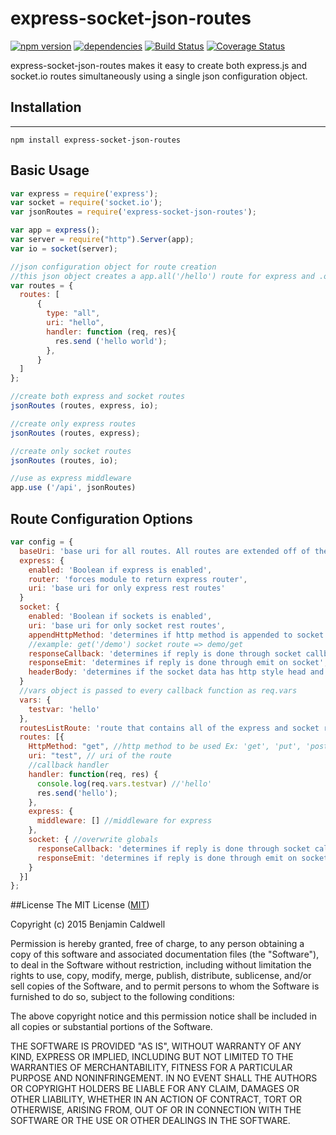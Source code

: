 # express-socket-json-routes
[![npm version](https://badge.fury.io/js/express-socket-json-routes.svg)](http://badge.fury.io/js/express-socket-json-routes)
[![dependencies](https://david-dm.org/benjamincaldwell/express-socket-json-routes.svg)](https://david-dm.org/benjamincaldwell/express-socket-json-routes.svg)
[![Build Status](https://travis-ci.org/benjamincaldwell/express-socket-json-routes.svg?branch=master)](https://travis-ci.org/benjamincaldwell/express-socket-json-routes)
[![Coverage Status](https://coveralls.io/repos/benjamincaldwell/express-socket-json-routes/badge.svg?branch=master&service=github)](https://coveralls.io/github/benjamincaldwell/express-socket-json-routes?branch=master)

express-socket-json-routes makes it easy to create both express.js and socket.io routes simultaneously using a single json configuration object.

## Installation

--------------------------------------------------------------------------------

```
npm install express-socket-json-routes
```

## Basic Usage

```javascript
var express = require('express');
var socket = require('socket.io');
var jsonRoutes = require('express-socket-json-routes');

var app = express();
var server = require("http").Server(app);
var io = socket(server);

//json configuration object for route creation
//this json object creates a app.all('/hello') route for express and .on('hello') route for socket.io
var routes = {
  routes: [
      {
        type: "all",
        uri: "hello",
        handler: function (req, res){
          res.send ('hello world');
        },
      }
  ]
};

//create both express and socket routes
jsonRoutes (routes, express, io);

//create only express routes
jsonRoutes (routes, express);

//create only socket routes
jsonRoutes (routes, io);

//use as express middleware
app.use ('/api', jsonRoutes)
```

## Route Configuration Options

```javascript
var config = {
  baseUri: 'base uri for all routes. All routes are extended off of the base',
  express: {
    enabled: 'Boolean if express is enabled',
    router: 'forces module to return express router',
    uri: 'base uri for only express rest routes'
  }
  socket: {
    enabled: 'Boolean if sockets is enabled',
    uri: 'base uri for only socket rest routes',
    appendHttpMethod: 'determines if http method is appended to socket route',
    //example: get('/demo') socket route => demo/get
    responseCallback: 'determines if reply is done through socket callback',
    responseEmit: 'determines if reply is done through emit on socket',
    headerBody: 'determines if the socket data has http style head and body or just data'
  }
  //vars object is passed to every callback function as req.vars
  vars: {
    testvar: 'hello'
  },
  routesListRoute: 'route that contains all of the express and socket routes created. The default is /routes'
  routes: [{
    HttpMethod: "get", //http method to be used Ex: 'get', 'put', 'post', 'all'
    uri: "test", // uri of the route
    //callback handler
    handler: function(req, res) {
      console.log(req.vars.testvar) //'hello'
      res.send('hello');
    },
    express: {
      middleware: [] //middleware for express
    },
    socket: { //overwrite globals
      responseCallback: 'determines if reply is done through socket callback',
      responseEmit: 'determines if reply is done through emit on socket'
    }
  }]
};
```

##License
The MIT License ([MIT](LICENSE))

Copyright (c) 2015 Benjamin Caldwell

Permission is hereby granted, free of charge, to any person obtaining a copy
of this software and associated documentation files (the "Software"), to deal
in the Software without restriction, including without limitation the rights
to use, copy, modify, merge, publish, distribute, sublicense, and/or sell
copies of the Software, and to permit persons to whom the Software is
furnished to do so, subject to the following conditions:

The above copyright notice and this permission notice shall be included in all
copies or substantial portions of the Software.

THE SOFTWARE IS PROVIDED "AS IS", WITHOUT WARRANTY OF ANY KIND, EXPRESS OR
IMPLIED, INCLUDING BUT NOT LIMITED TO THE WARRANTIES OF MERCHANTABILITY,
FITNESS FOR A PARTICULAR PURPOSE AND NONINFRINGEMENT. IN NO EVENT SHALL THE
AUTHORS OR COPYRIGHT HOLDERS BE LIABLE FOR ANY CLAIM, DAMAGES OR OTHER
LIABILITY, WHETHER IN AN ACTION OF CONTRACT, TORT OR OTHERWISE, ARISING FROM,
OUT OF OR IN CONNECTION WITH THE SOFTWARE OR THE USE OR OTHER DEALINGS IN THE
SOFTWARE.

